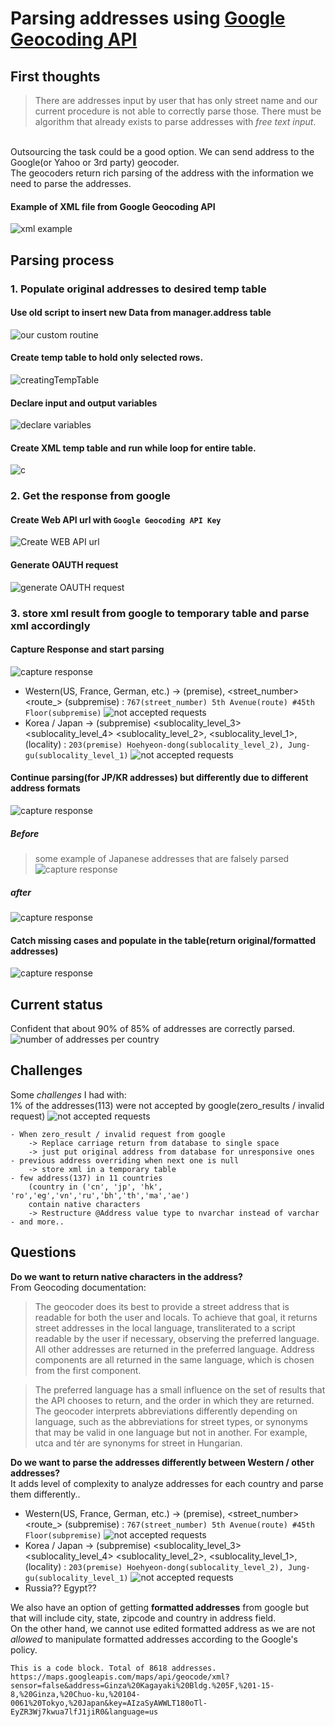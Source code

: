 # Parsing addresses using [Google Geocoding API](https://developers.google.com/maps/documentation/geocoding/intro)


## First thoughts
>There are addresses input by user that has only street name and our current procedure is not able to correctly parse those. There must be algorithm that already exists to parse addresses with *free text input*.
<br />
Outsourcing the task could be a good option. We can send address to the Google(or Yahoo or 3rd party) geocoder.
<br />
The geocoders return rich parsing of the address with the information we need to parse the addresses.
<br />

#### Example of **XML** file from Google Geocoding API
<!--<p align ="center"><img src="/screenShots/xmlExample.PNG"></p>-->
![xml example](/screenShots/xmlExample.png)


## Parsing process

### 1. Populate original addresses to desired temp table
#### Use old script to insert new Data from manager.address table
![our custom routine](/screenShots/customRoutine.PNG)
#### Create temp table to hold only selected rows.
![creatingTempTable](/screenShots/creatingTempTable.PNG)
#### Declare input and output variables
![declare variables](/screenShots/declareVariables.PNG)
#### Create XML temp table and run while loop for entire table.
![c](/screenShots/createXMLtempTableRunWhileLoop.PNG)

### 2. Get the response from google
#### Create Web API url with `Google Geocoding API Key`
![Create WEB API url](/screenShots/BuildAPIurl.PNG)
#### Generate OAUTH request
![generate OAUTH request](/screenShots/generateOauthRequest.PNG)

### 3. store xml result from google to temporary table and parse xml accordingly
#### Capture Response and start parsing
![capture response](/screenShots/parsingWestern.PNG)

- Western(US, France, German, etc.) -> (premise), <street_number> <route_> (subpremise) : `767(street_number) 5th Avenue(route) #45th Floor(subpremise)`
![not accepted requests](/screenShots/USExample.PNG)
- Korea / Japan -> (subpremise) <sublocality_level_3> <sublocality_level_4> <sublocality_level_2>, <sublocality_level_1>, (locality) :
`203(premise) Hoehyeon-dong(sublocality_level_2), Jung-gu(sublocality_level_1)`
![not accepted requests](/screenShots/KoreaExample.PNG)

#### Continue parsing(for JP/KR addresses) but differently due to different address formats
![capture response](/screenShots/caputreResponse.PNG)
##### Before
>some example of Japanese addresses that are falsely parsed
![capture response](/screenShots/previousJapan.PNG)
##### after
![capture response](/screenShots/improvedJapan.PNG)

#### Catch missing cases and populate in the table(return original/formatted addresses)
![capture response](/screenShots/missingCasesUpdateTable.PNG)

## Current status
Confident that about 90% of 85% of addresses are correctly parsed.
![number of addresses per country](/screenShots/numberOfAddressPerCountry.PNG)


## Challenges
Some *challenges* I had with:
<br>
1% of the addresses(113) were not accepted by google(zero_results / invalid request)
![not accepted requests](/screenShots/notAcceptedRequests.PNG)

	- When zero_result / invalid request from google
		-> Replace carriage return from database to single space
		-> just put original address from database for unresponsive ones
	- previous address overriding when next one is null
		-> store xml in a temporary table
	- few address(137) in 11 countries
		(country in ('cn', 'jp', 'hk', 'ro','eg','vn','ru','bh','th','ma','ae')
		contain native characters
		-> Restructure @Address value type to nvarchar instead of varchar
	- and more..


## Questions
**Do we want to return native characters in the address?**
<br/>
From Geocoding documentation:
>The geocoder does its best to provide a street address that is readable for both the user and locals. To achieve that goal, it returns street addresses in the local language, transliterated to a script readable by the user if necessary, observing the preferred language. All other addresses are returned in the preferred language. Address components are all returned in the same language, which is chosen from the first component.

>The preferred language has a small influence on the set of results that the API chooses to return, and the order in which they are returned. The geocoder interprets abbreviations differently depending on language, such as the abbreviations for street types, or synonyms that may be valid in one language but not in another. For example, utca and tér are synonyms for street in Hungarian.

**Do we want to parse the addresses differently between Western / other addresses?**
<br />
It adds level of complexity to analyze addresses for each country and parse them differently..
- Western(US, France, German, etc.) -> (premise), <street_number> <route_> (subpremise) : `767(street_number) 5th Avenue(route) #45th Floor(subpremise)`
![not accepted requests](/screenShots/USExample.PNG)
- Korea / Japan -> (subpremise) <sublocality_level_3> <sublocality_level_4> <sublocality_level_2>, <sublocality_level_1>, (locality) :
`203(premise) Hoehyeon-dong(sublocality_level_2), Jung-gu(sublocality_level_1)`
![not accepted requests](/screenShots/KoreaExample.PNG)
- Russia?? Egypt??

We also have an option of getting **formatted addresses** from google but that will include city, state, zipcode and country in address field.
<br>
On the other hand, we cannot use edited formatted address as we are not *allowed* to manipulate formatted addresses according to the Google's policy.

<pre><code>This is a code block. Total of 8618 addresses.
https://maps.googleapis.com/maps/api/geocode/xml?sensor=false&address=Ginza%20Kagayaki%20Bldg.%205F,%201-15-8,%20Ginza,%20Chuo-ku,%20104-0061%20Tokyo,%20Japan&key=AIzaSyAWWLT180oTl-EyZR3Wj7kwua7lfJ1jiR0&language=us
</code></pre>
